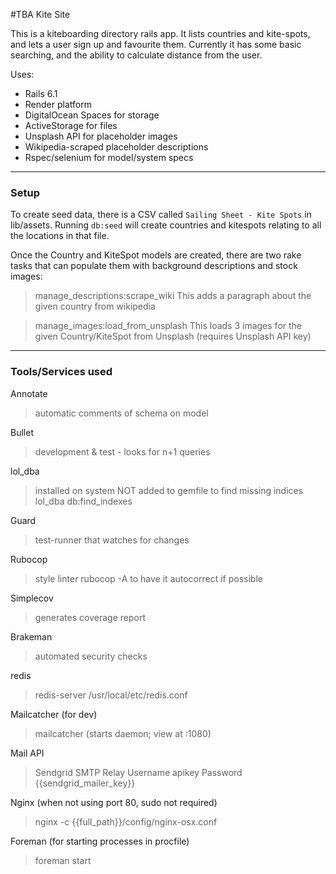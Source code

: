 #TBA Kite Site

This is a kiteboarding directory rails app. It lists countries and kite-spots, and lets a user sign up and favourite them.
Currently it has some basic searching, and the ability to calculate distance from the user.

Uses:

* Rails 6.1
* Render platform
* DigitalOcean Spaces for storage
* ActiveStorage for files
* Unsplash API for placeholder images
* Wikipedia-scraped placeholder descriptions
* Rspec/selenium for model/system specs


---
### Setup

To create seed data, there is a CSV called `Sailing Sheet - Kite Spots` in lib/assets. Running `db:seed` will create countries and kitespots relating to all the locations in that file.

Once the Country and KiteSpot models are created, there are two rake tasks that can populate them with background descriptions and stock images:

> manage_descriptions:scrape_wiki
This adds a paragraph about the given country from wikipedia

> manage_images:load_from_unsplash
This loads 3 images for the given Country/KiteSpot from Unsplash (requires Unsplash API key)


---
### Tools/Services used

Annotate
> automatic comments of schema on model

Bullet
> development & test - looks for n+1 queries

lol_dba
> installed on system NOT added to gemfile
> to find missing indices
> lol_dba db:find_indexes

Guard
> test-runner that watches for changes

Rubocop
> style linter
> rubocop -A to have it autocorrect if possible

Simplecov
> generates coverage report

Brakeman
> automated security checks

redis
> redis-server /usr/local/etc/redis.conf

Mailcatcher (for dev)
> mailcatcher (starts daemon; view at :1080)

Mail API
 > Sendgrid SMTP Relay
 > Username	apikey
 > Password	{{sendgrid_mailer_key}}

Nginx
(when not using port 80, sudo not required)  
 > nginx -c {{full_path}}/config/nginx-osx.conf

 Foreman (for starting processes in procfile)
 > foreman start
